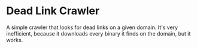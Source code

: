 # Dead Link Crawler
A simple crawler that looks for dead links on a given domain. It's very
inefficient, because it downloads every binary it finds on the domain, but it works.
